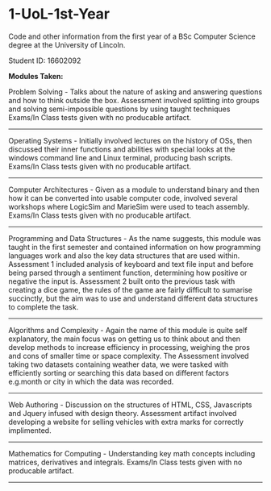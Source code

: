 # 1-UoL-1st-Year
Code and other information from the first year of a BSc Computer Science degree at the University of Lincoln.

Student ID: 16602092 

**Modules Taken:**

Problem Solving -  Talks about the nature of asking and answering questions and how to think outside the box. Assessment involved splitting into groups and solving semi-impossible questions by using taught techniques
Exams/In Class tests given with no producable artifact.

---
Operating Systems - Initially involved lectures on the history of OSs, then discussed their inner functions and abilities with special looks at the windows command line and Linux terminal, producing bash scripts.
Exams/In Class tests given with no producable artifact.
 
---
Computer Architectures - Given as a module to understand binary and then how it can be converted into usable computer code, involved several workshops where LogicSim and MarieSim were used to teach assembly.
Exams/In Class tests given with no producable artifact.

---
Programming and Data Structures - As the name suggests, this module was taught in the first semester and contained information on how programming languages work and also the key data structures that are used within. 
Assessment 1 included analysis of keyboard and text file input and before being parsed through a sentiment function, determining how positive or negative the input is.
Assessment 2 built onto the previous task with creating a dice game, the rules of the game are fairly difficult to sumarise succinctly, but the aim was to use and understand different data structures to complete the task.

---
Algorithms and Complexity - Again the name of this module is quite self explanatory, the main focus was on getting us to think about and then develop methods to increase efficiency in processing, weighing the pros and cons of smaller time or space complexity. The Assessment involved taking two datasets containing weather data, we were tasked with efficiently sorting or searching this data based on different factors e.g.month or city in which the data was recorded.

---
Web Authoring -  Discussion on the structures of HTML, CSS, Javascripts and Jquery infused with design theory.
Assessment artifact involved developing a website for selling vehicles with extra marks for correctly implimented.

---
Mathematics for Computing -  Understanding key math concepts including matrices, derivatives and integrals. 
Exams/In Class tests given with no producable artifact.

---
